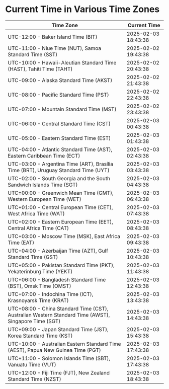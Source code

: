 # Current Time in Various Time Zones

| Time Zone | Current Time |
|-----------|--------------|
| UTC-12:00 - Baker Island Time (BIT) | 2025-02-03 18:43:38 |
| UTC-11:00 - Niue Time (NUT), Samoa Standard Time (SST) | 2025-02-02 19:43:38 |
| UTC-10:00 - Hawaii-Aleutian Standard Time (HAST), Tahiti Time (TAHT) | 2025-02-02 20:43:38 |
| UTC-09:00 - Alaska Standard Time (AKST) | 2025-02-02 21:43:38 |
| UTC-08:00 - Pacific Standard Time (PST) | 2025-02-02 22:43:38 |
| UTC-07:00 - Mountain Standard Time (MST) | 2025-02-02 23:43:38 |
| UTC-06:00 - Central Standard Time (CST) | 2025-02-03 00:43:38 |
| UTC-05:00 - Eastern Standard Time (EST) | 2025-02-03 01:43:38 |
| UTC-04:00 - Atlantic Standard Time (AST), Eastern Caribbean Time (ECT) | 2025-02-03 02:43:38 |
| UTC-03:00 - Argentina Time (ART), Brasília Time (BRT), Uruguay Standard Time (UYT) | 2025-02-03 03:43:38 |
| UTC-02:00 - South Georgia and the South Sandwich Islands Time (SGT) | 2025-02-03 04:43:38 |
| UTC±00:00 - Greenwich Mean Time (GMT), Western European Time (WET) | 2025-02-03 06:43:38 |
| UTC+01:00 - Central European Time (CET), West Africa Time (WAT) | 2025-02-03 07:43:38 |
| UTC+02:00 - Eastern European Time (EET), Central Africa Time (CAT) | 2025-02-03 08:43:38 |
| UTC+03:00 - Moscow Time (MSK), East Africa Time (EAT) | 2025-02-03 09:43:38 |
| UTC+04:00 - Azerbaijan Time (AZT), Gulf Standard Time (GST) | 2025-02-03 10:43:38 |
| UTC+05:00 - Pakistan Standard Time (PKT), Yekaterinburg Time (YEKT) | 2025-02-03 11:43:38 |
| UTC+06:00 - Bangladesh Standard Time (BST), Omsk Time (OMST) | 2025-02-03 12:43:38 |
| UTC+07:00 - Indochina Time (ICT), Krasnoyarsk Time (KRAT) | 2025-02-03 13:43:38 |
| UTC+08:00 - China Standard Time (CST), Australian Western Standard Time (AWST), Singapore Time (SGT) | 2025-02-03 14:43:38 |
| UTC+09:00 - Japan Standard Time (JST), Korea Standard Time (KST) | 2025-02-03 15:43:38 |
| UTC+10:00 - Australian Eastern Standard Time (AEST), Papua New Guinea Time (PGT) | 2025-02-03 17:43:38 |
| UTC+11:00 - Solomon Islands Time (SBT), Vanuatu Time (VUT) | 2025-02-03 17:43:38 |
| UTC+12:00 - Fiji Time (FJT), New Zealand Standard Time (NZST) | 2025-02-03 18:43:38 |

